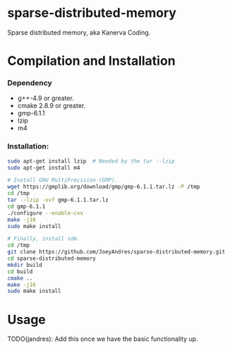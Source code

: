 # sparse-distributed-memory
Sparse distributed memory, aka Kanerva Coding.

# Compilation and Installation

### Dependency
* g++-4.9 or greater.
* cmake 2.8.9 or greater.
* gmp-6.1.1
* lzip
* m4

### Installation:
```bash
sudo apt-get install lzip  # Needed by the tar --lzip
sudo apt-get install m4

# Install GNU MultiPrecision (GMP).
wget https://gmplib.org/download/gmp/gmp-6.1.1.tar.lz -P /tmp
cd /tmp
tar --lzip -xvf gmp-6.1.1.tar.lz
cd gmp-6.1.1
./configure --enable-cxx
make -j16
sudo make install

# Finally, install sdm.
cd /tmp
git clone https://github.com/JoeyAndres/sparse-distributed-memory.git
cd sparse-distributed-memory
mkdir build
cd build
cmake ..
make -j16
sudo make install
```
# Usage
TODO(jandres): Add this once we have the basic functionality up.
